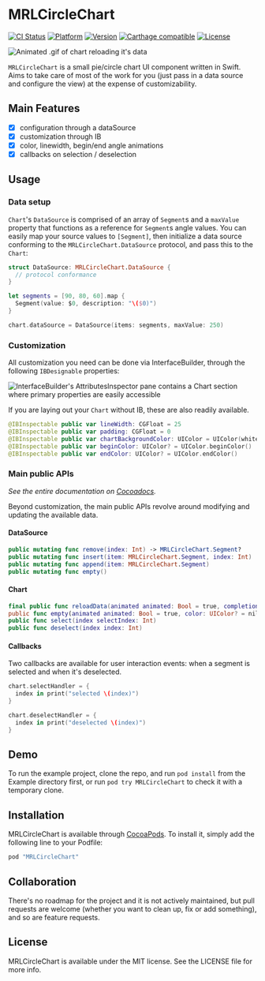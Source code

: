 # MRLCircleChart

[![CI Status](http://img.shields.io/travis/mlisik/MRLCircleChart.svg?style=flat)](https://travis-ci.org/mlisik/MRLCircleChart)
[![Platform](https://img.shields.io/cocoapods/p/MRLCircleChart.svg?style=flat)](http://cocoapods.org/pods/MRLCircleChart)
[![Version](https://img.shields.io/cocoapods/v/MRLCircleChart.svg?style=flat)](http://cocoapods.org/pods/MRLCircleChart)
[![Carthage compatible](https://img.shields.io/badge/Carthage-compatible-4BC51D.svg?style=flat)](https://github.com/Carthage/Carthage)
[![License](https://img.shields.io/cocoapods/l/MRLCircleChart.svg?style=flat)](http://cocoapods.org/pods/MRLCircleChart)

![Animated .gif of chart reloading it's data](https://raw.githubusercontent.com/mlisik/MRLCircleChart/master/Screenshots/mrlcirclechart.gif?raw=true "Reloading chart data")

`MRLCircleChart` is a small pie/circle chart UI component written in Swift. Aims to take care of most of the work for you (just pass in a data source and configure the view) at the expense of customizability.

## Main Features

- [x] configuration through a dataSource
- [x] customization through IB
- [x] color, linewidth, begin/end angle animations
- [x] callbacks on selection / deselection

## Usage

### Data setup

`Chart`'s `DataSource` is comprised of an array of `Segment`s and a `maxValue` property that functions as a reference for `Segment`s angle values. You can easily map your source values to `[Segment]`, then initialize a data source conforming to the `MRLCircleChart.DataSource` protocol, and pass this to the `Chart`:

````swift
struct DataSource: MRLCircleChart.DataSource {
  // protocol conformance
}

let segments = [90, 80, 60].map {
  Segment(value: $0, description: "\($0)")
}

chart.dataSource = DataSource(items: segments, maxValue: 250)

````

### Customization

All customization you need can be done via InterfaceBuilder, through the following `IBDesignable` properties:

![InterfaceBuilder's AttributesInspector pane contains a Chart section where primary properties are easily accessible](https://raw.githubusercontent.com/mlisik/MRLCircleChart/master/Screenshots/mrlcirclechart_ib_properties.png?raw=true "Editing Chart properties through InterfaceBuilder")

If you are laying out your `Chart` without IB, these are also readily available.

````swift
@IBInspectable public var lineWidth: CGFloat = 25
@IBInspectable public var padding: CGFloat = 0
@IBInspectable public var chartBackgroundColor: UIColor = UIColor(white: 0.7, alpha: 0.26)
@IBInspectable public var beginColor: UIColor? = UIColor.beginColor()
@IBInspectable public var endColor: UIColor? = UIColor.endColor()
````

### Main public APIs

_See the entire documentation on [Cocoadocs](http://cocoadocs.org/docsets/MRLCircleChart/0.3.5/Classes/Chart.html)._

Beyond customization, the main public APIs revolve around modifying and updating the available data.

#### DataSource

````swift
public mutating func remove(index: Int) -> MRLCircleChart.Segment?
public mutating func insert(item: MRLCircleChart.Segment, index: Int)
public mutating func append(item: MRLCircleChart.Segment)
public mutating func empty()
````

#### Chart

````swift
final public func reloadData(animated animated: Bool = true, completion: () -> () = {})
public func empty(animated animated: Bool = true, color: UIColor? = nil)
public func select(index selectIndex: Int)
public func deselect(index index: Int)
````

#### Callbacks

Two callbacks are available for user interaction events: when a segment is selected and when it's deselected.

````swift
chart.selectHandler = {
  index in print("selected \(index)")
}

chart.deselectHandler = {
  index in print("deselected \(index)")
}
````

## Demo

To run the example project, clone the repo, and run `pod install` from the Example directory first, or run `pod try MRLCircleChart` to check it with a temporary clone.

## Installation

MRLCircleChart is available through [CocoaPods](http://cocoapods.org). To install
it, simply add the following line to your Podfile:

```ruby
pod "MRLCircleChart"
```
## Collaboration

There's no roadmap for the project and it is not actively maintained, but pull requests are welcome (whether you want to clean up, fix or add something), and so are feature requests.

## License

MRLCircleChart is available under the MIT license. See the LICENSE file for more info.
